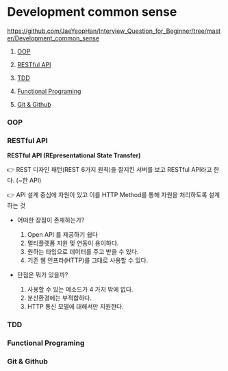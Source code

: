 # Development common sense

  https://github.com/JaeYeopHan/Interview_Question_for_Beginner/tree/master/Development_common_sense

1. [OOP]()

2. [RESTful API]()
3. [TDD]()
4. [Functional Programing]()
5. [Git & Github]()



### OOP



### RESTful API

**RESTful API (REpresentational State Transfer)**

👉 REST 디자인 패턴(REST 6가지 원칙)을 잘지킨 서버를 보고 RESTful API라고 한다. (~한 API)

👉 API 설계 중심에 자원이 있고 이를 HTTP Method를 통해 자원을 처리하도록 설계하는 것



- 어떠한 장점이 존재하는가?

  1. Open API 를 제공하기 쉽다
  2. 멀티플랫폼 지원 및 연동이 용이하다.
  3. 원하는 타입으로 데이터를 주고 받을 수 있다.
  4. 기존 웹 인프라(HTTP)를 그대로 사용할 수 있다.

  

- 단점은 뭐가 있을까?
  1. 사용할 수 있는 메소드가 4 가지 밖에 없다.
  2. 분산환경에는 부적합하다.
  3. HTTP 통신 모델에 대해서만 지원한다.



### TDD



### Functional Programing



### Git & Github